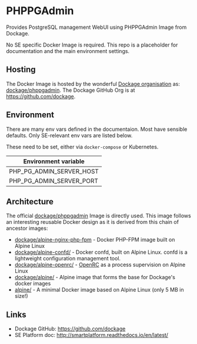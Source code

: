 # PHPPGAdmin

Provides PostgreSQL management WebUI using PHPPGAdmin Image from Dockage.

No SE specific Docker Image is required. This repo is a placeholder for documentation
and the main environment settings.


## Hosting

The Docker Image is hosted by the wonderful [Dockage organisation](https://hub.docker.com/u/dockage/)
as: [dockage/phppgadmin](https://hub.docker.com/r/dockage/phppgadmin/).  The Dockage GitHub Org is at
https://github.com/dockage.

## Environment

There are many env vars defined in the documentaion. Most have sensible defaults.
Only SE-relevant env vars  are listed below. 
 
These need to be set, either via `docker-compose` or Kubernetes.

|Environment variable|
|---|
|PHP_PG_ADMIN_SERVER_HOST|
|PHP_PG_ADMIN_SERVER_PORT|

## Architecture

The official [dockage/phppgadmin](https://hub.docker.com/r/dockage/phppgadmin/) Image is directly used.
This image follows an interesting reusable Docker design as it is derived from this chain of ancestor images:

* [dockage/alpine-nginx-php-fpm](https://hub.docker.com/r/dockage/alpine-php-fpm/) - Docker PHP-FPM image built on Alpine Linux
* [dockage/alpine-confd/](https://hub.docker.com/r/dockage/alpine-confd/) - Docker confd, built on Alpine Linux. confd is a lightweight configuration management tool.
* [dockage/alpine-openrc/](https://hub.docker.com/r/dockage/alpine-openrc/) - [OpenRC](https://en.wikipedia.org/wiki/OpenRC) as a process supervision on Alpine Linux
* [dockage/alpine/](https://hub.docker.com/r/dockage/alpine/) - Alpine image that forms the base for Dockage's docker images
* [alpine/](https://hub.docker.com/_/alpine/) - A minimal Docker image based on Alpine Linux (only 5 MB in size!)

## Links

* Dockage GitHub: https://github.com/dockage
* SE Platform doc: http://smartplatform.readthedocs.io/en/latest/

